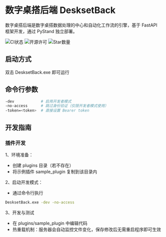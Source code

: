 # 数字桌搭后端 DesksetBack

数字桌搭后端是数字桌搭数据处理的中心和自动化工作流的引擎，基于 FastAPI 框架开发，通过 PyStand 独立部署。

![CI状态](https://img.shields.io/github/actions/workflow/status/Nostalgia-Season-Train/DesksetBack/autobuild.yaml)
![开源许可](https://img.shields.io/github/license/Nostalgia-Season-Train/DesksetBack)
![Star数量](https://img.shields.io/github/stars/Nostalgia-Season-Train/DesksetBack)


## 启动方式
双击 DesksetBack.exe 即可运行


## 命令行参数
```sh
-dev            # 启用开发者模式
-no-access      # 跳过身份验证（仅限开发者模式使用）
-token=<token>  # 直接设置 Bearer token
```


## 开发指南

### 插件开发
1、环境准备：
- 创建 plugins 目录（若不存在）
- 将示例插件 sample_plugin 复制到该目录内

2、启动开发模式：
- 通过命令行执行
```cmd
DesksetBack.exe -dev -no-access
```

3、开发与测试
- 在 plugins/sample_plugin 中编辑代码
- 热重载机制：服务器会自动监控文件变化，保存修改后无需重启程序即可生效
